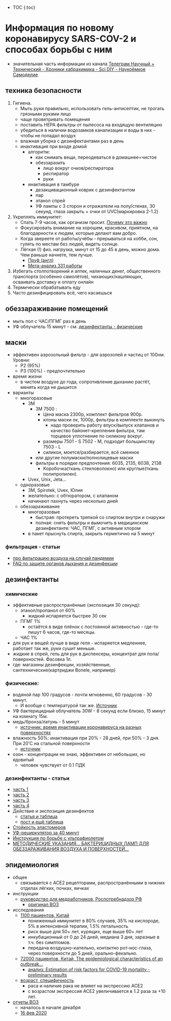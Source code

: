 * TOC
{:toc}

# Информация по новому коронавирусу SARS-COV-2 и способах борьбы с ним
- значительная часть информации из канала [Телеграм Научный + Технический - Хроники хабрахимика - Sci DIY - Наукоёмкое Самоделие](https://t.me/lab66)

## техника безопасности
1. Гигиена. 
    - Мыть руки правильно, использовать гель-антисептик, не трогать грязными руками лицо
    - чаще проветривать помещения
    - поставить HEPA фильтры от пылесоса на входящую вентиляцию
    - убедиться в наличии водозамков канализации и воды в них - чтобы не попадал воздух
    - влажная уборка с дезинфектантами раз в день
    - инактивация при входе домой
        - алгоритм: 
            - как снимать вещи, переодеваться в домашнее=чистое
            - обеззаразить 
                - лицо вокруг очков/респиратора 
                - респиратор
                - руки
        - инактивация в тамбуре 
            - дезакцивационный коврик с дезинфектантом
            - пар
            - этанол спрей
            - УФ лампы с 3 сторон и отражатели на полу/стенах, 30 секунд, глаза закрыть + очки от UVC(маркировка 2-1.2) 
2. Укреплять иммунитет:
    * Спать 7-9 часов, как организм просит. [Почему это важно](https://youtu.be/qqZYEgREuZ8?t=391)
    * Фокусировать внимание на хорошем, красивом, приятном, на благодарности к людям, которые делают вам добро.
    * Когда звереете от работы/учёбы - прерываться на хобби, сон, гулять по местам без людей, видеть солнце.
    * Лёгкая (!) физ. нагрузка, минут от 15 до 45 в день, можно дома. Чем раньше начнете, тем лучше. 
        - [Пруф (англ)](https://www.ncbi.nlm.nih.gov/pubmed/29713319)
        - [Мета-анализ 331 работы](https://www.ncbi.nlm.nih.gov/pubmed/31921481)
3. Избегать столпотворений и аптек, наличных денег, общественного транспорта (особенно самолётов), чихающих/кашляющих, осваивать доставку и оплату онлайн
4. Термически обрабатывать еду
5. Часто дезинфицировать всё, чего касаешься

## обеззараживание помещений
- мыть пол с ЧАС/ПГМГ раз в день
- УФ облучатель 15 минут - см. [дезинфектанты - физические](#физические)

## маски
- эффективен аэрозольный фильтр - для аэрозолей и частиц от 100нм. Уровни: 
    - P2 (95%)
    - P3 (100%) - предпочтительно 
- время жизни
    - в чистом воздухе до года, сопротивление дыханию растёт, менять когда не дышится
- варианты
    - многоразовые
        - 3M
            - 3M 7500 : 
                - Цена маска 2300р, комплект фильтров 900р. 
                - клоны маски ок, 1000р, фильтры в комплекте выкинуть 
                    - надо проверить работу впуск/выпуск клапанов и
                    качество байонет-крепления фильтра, там торцевое уплотнение по
                    силикону вокруг.
                - размеры 
                    7501 - S
                    7502 - М, подходит большинству
                    7503 - L 
                - силикон, моется/разбирается, всё сменное
            - или другие полумаски/полнолицевые маски
            - фильтры в порядке предпочтения: 6035, 2135, 6038, 2138
                - Коробочка(ткань стекловолокно) или круглые(ткань полипропилен).
        - Uvex, Unix, Jeta...
    - одноразовые
        - 3M, Spirotek, Uvex, Юлия
        - желательно: с обтюратором, с клапаном
        - начинают пахнуть через несколько дней
    - обеззараживание
        - многоразовые 
            - быстрая: протереть тряпкой со спиртом внутри и снаружи 
            - полная: снять фильтры и вымочить в медицинском дезинфектанте: ЧАС, ПГМГ, с активным хлором
        - в пакет прыснуть спирта, закрыть герметично на 5 минут
### фильтрация - статьи
- [про фильтрацию воздуха на случай пандемии](https://medium.com/@steanlab/uvc-b0eeb2a5c2d0)
- [FAQ по защите органов дыхания и дезинфекции](https://habr.com/ru/post/487176/)
 
## дезинфектанты
### химические 
- эффективные распространённые (экспозиция 30 секунд):
    - этанол/пропанол от 60%
        - жидкий испаряется быстрее 30 сек
    - ПГМГ 1% 
        - остаётся в виде плёнок с постоянной активностью - где-то пишут 6 часов, где-то месяцы.
    - ЧАС 1%
- для рук и вещей лучше в виде геля - испаряется медленнее, работает так же, руки сушит меньше.
- жидкие в спрей, гель для рук в диспенсеры, концентрат для пола/поверхностей. Фасовка 1л.
- где: магазины дезинфекции, хозяйственные, сантехнические(картриджи Bonele, например) 

### физические:
- водяной пар 100 градусов - почти мгновенно, 60 градусов - 30 минут.
    - И вообще с температурой так же. [Источник](https://aem.asm.org/content/76/12/3943.full)
- УФ бактерицидный облучатель 30W - 8 секунд если близко, 15 минут на комнату 15м.
- медь/бронза/латунь - 5 минут 
    - [источник: время инактивации коронавируса на разных поверхностях](https://www.ncbi.nlm.nih.gov/pmc/articles/PMC4659470/)
- влажность 50%: инактивация при 20% - 28 дней, при 50% - 3 дня. При 20’C на стальной поверхности
    - [источник](https://www.ncbi.nlm.nih.gov/pmc/articles/PMC2863430/)  
- озон - концентрации не знаю, эффективен от небольших, но ядовитый
    - человек чувствует от 0.1 ПДК
### дезинфектанты - статьи
- [часть 1](https://t.me/lab66/140)
- [часть 2](https://t.me/lab66/141)
- [часть 3](https://t.me/lab66/150)
- [часть 4](https://t.me/lab66/154)
- Действие и экспозиция дезинфектов 
    - [статья и таблица](https://t.me/c/1347842745/20614)
    - [пост и ещё таблица](https://t.me/lab66/109)
- [Cтойкость эластомеров](http://www.hydropart.ru/tehnicheskie_dokumenti/material/)
- [УФ-рециркулятор за 40 минут](https://medium.com/@steanlab/uvc-b0eeb2a5c2d0)
- [Инструкция по борьбе с ультрафиолетом](https://habr.com/ru/post/432064/)
- [МЕТОДИЧЕСКИЕ УКАЗАНИЯ... БАКТЕРИЦИДНЫХ ЛАМП ДЛЯ ОБЕЗЗАРАЖИВАНИЯ ВОЗДУХА И ПОВЕРХНОСТЕЙ...](https://zakonbase.ru/content/part/78699?print=1)

## эпидемиология 
- общее
    - связывается с ACE2 рецепторами, распространёнными в нижних отделах лёгких, почках, яичках
- инструкции
    - [руководство для медработников, Роспотребнадзор РФ](https://rospotrebnadzor.ru/files/news/%D0%A0%D0%B0%D1%86%D0%B8%D0%BE%D0%BD%D0%B0%D0%BB%D1%8C%D0%BD%D0%BE%D0%B5%20%D0%B8%D1%81%D0%BF%D0%BE%D0%BB%D1%8C%D0%B7%D0%BE%D0%B2%D0%B0%D0%BD%D0%B8%D0%B5%20%D1%81%D1%80%D0%B5%D0%B4%D1%81%D1%82%D0%B2%20%D0%B8%D0%BD%D0%B4%D0%B8%D0%B2%D0%B8%D0%B4%D1%83%D0%B0%D0%BB%D1%8C%D0%BD%D0%BE%D0%B9%20%D0%B7%D0%B0%D1%89%D0%B8%D1%82%D1%8B.docx) 
        - [оригинал ВОЗ](https://apps.who.int/iris/bitstream/handle/10665/331215/WHO-2019-nCov-IPCPPE_use-2020.1-eng.pdf)
- исследования
    - [1100 пациентов, Китай](https://www.medrxiv.org/content/10.1101/2020.02.06.20020974v1) 
        - пониженный иммунитет в 80% случаев, 35% на кислороде, 5% в интенсивной терапии, 1.5% летальность 
        - риск выше для 50+ лет, курящих, еще выше 60+ лет 
        - инкубационный от 0 до 24 дней, медиана 3 дня, заразные в т.ч. без симптомов. 
        - передача воздушно-капельно, контактно рот-нос-глаза, через поверхности до 5 дней, орально-фекально.
    - [72000 пациентов, Китай, The epidemiological characteristics of an outbreak...](https://github.com/cmrivers/ncov/blob/master/COVID-19.pdf)
        - [анализ: Estimation of risk factors for COVID-19 mortality - preliminary results](https://www.medrxiv.org/content/10.1101/2020.02.24.20027268v1)
    - [возраст, специфичность](https://www.preprints.org/manuscript/202002.0258/v1)
        - раса и наличие рака не влияет на экспрессию ACE2
        - с возрастом экспрессия ACE2 увеличивается в 1.2 раза за +10 лет.
- [отчеты ВОЗ](https://www.who.int/emergencies/diseases/novel-coronavirus-2019/situation-reports) 
    - началось в начале декабря
    - [16 фев 2020](https://www.who.int/docs/default-source/coronaviruse/situation-reports/20200216-sitrep-27-covid-19.pdf?sfvrsn=78c0eb78_2)
